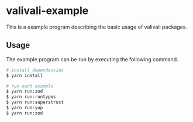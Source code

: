 # valivali-example

This is a example program describing the basic usage of valivali packages.

## Usage

The example program can be run by executing the following command.

```sh
# install dependencies
$ yarn install

# run each example
$ yarn run:zod
$ yarn run:runtypes
$ yarn run:superstruct
$ yarn run:yup
$ yarn run:zod
```
